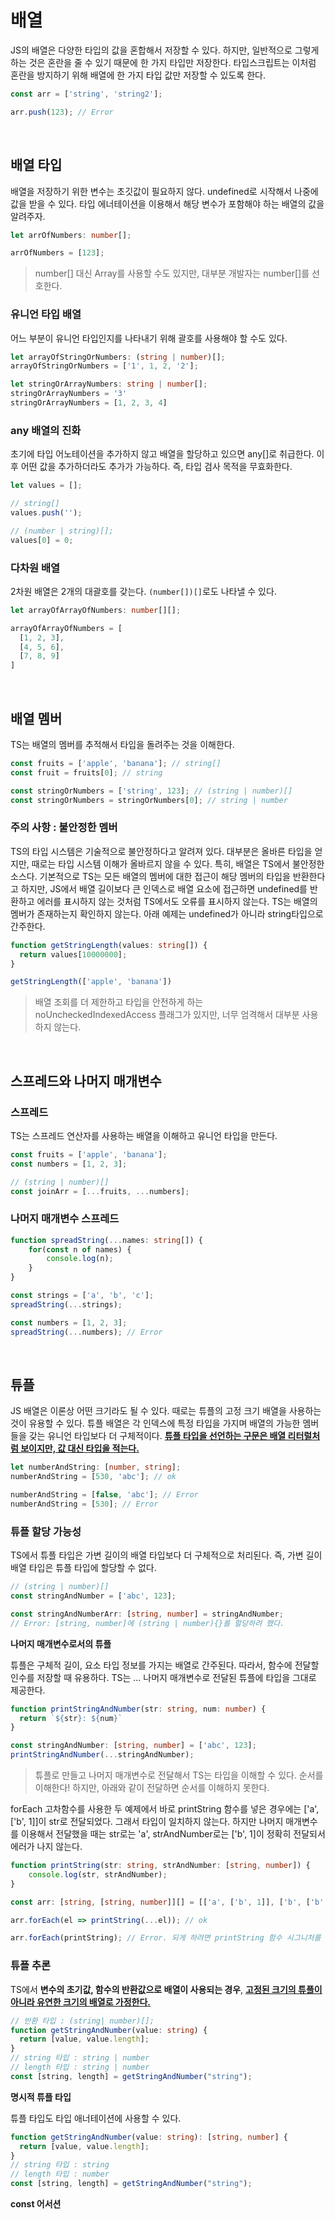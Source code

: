 # 배열

JS의 배열은 다양한 타입의 값을 혼합해서 저장할 수 있다. 하지만, 일반적으로 그렇게 하는 것은 혼란을 줄 수 있기 때문에 한 가지 타입만 저장한다. 타입스크립트는 이처럼 혼란을 방지하기 위해 배열에 한 가지 타입 값만 저장할 수 있도록 한다.

```ts
const arr = ['string', 'string2'];

arr.push(123); // Error
```

<br />

## 배열 타입

배열을 저장하기 위한 변수는 초깃값이 필요하지 않다. undefined로 시작해서 나중에 값을 받을 수 있다. 타입 에너테이션을 이용해서 해당 변수가 포함해야 하는 배열의 값을 알려주자.

```ts
let arrOfNumbers: number[];

arrOfNumbers = [123];
```

> number[] 대신 Array<number>를 사용할 수도 있지만, 대부분 개발자는 number[]를 선호한다.

### 유니언 타입 배열

어느 부분이 유니언 타입인지를 나타내기 위해 괄호를 사용해야 할 수도 있다.

```ts
let arrayOfStringOrNumbers: (string | number)[];
arrayOfStringOrNumbers = ['1', 1, 2, '2'];

let stringOrArrayNumbers: string | number[];
stringOrArrayNumbers = '3'
stringOrArrayNumbers = [1, 2, 3, 4]
```

### any 배열의 진화

초기에 타입 어노테이션을 추가하지 않고 배열을 할당하고 있으면 any[]로 취급한다. 이후 어떤 값을 추가하더라도 추가가 가능하다. 즉, 타입 검사 목적을 무효화한다.

```ts
let values = [];

// string[]
values.push('');

// (number | string)[];
values[0] = 0;
```

### 다차원 배열

2차원 배열은 2개의 대괄호를 갖는다. `(number[])[]`로도 나타낼 수 있다.

```ts
let arrayOfArrayOfNumbers: number[][];

arrayOfArrayOfNumbers = [
  [1, 2, 3],
  [4, 5, 6],
  [7, 8, 9]
]
```

<br />

## 배열 멤버

TS는 배열의 멤버를 추적해서 타입을 돌려주는 것을 이해한다.

```ts
const fruits = ['apple', 'banana']; // string[]
const fruit = fruits[0]; // string

const stringOrNumbers = ['string', 123]; // (string | number)[]
const stringOrNumbers = stringOrNumbers[0]; // string | number
```

### 주의 사항 : 불안정한 멤버

TS의 타입 시스템은 기술적으로 불안정하다고 알려져 있다. 대부분은 올바른 타입을 얻지만, 때로는 타입 시스템 이해가 올바르지 않을 수 있다. 특히, 배열은 TS에서 불안정한 소스다. 기본적으로 TS는 모든 배열의 멤버에 대한 접근이 해당 멤버의 타입을 반환한다고 하지만, JS에서 배열 길이보다 큰 인덱스로 배열 요소에 접근하면 undefined를 반환하고 에러를 표시하지 않는 것처럼 TS에서도 오류를 표시하지 않는다. TS는 배열의 멤버가 존재하는지 확인하지 않는다. 아래 예제는 undefined가 아니라 string타입으로 간주한다.

```ts
function getStringLength(values: string[]) {
  return values[10000000];
}

getStringLength(['apple', 'banana'])
```

> 배열 조회를 더 제한하고 타입을 안전하게 하는 noUncheckedIndexedAccess 플래그가 있지만, 너무 엄격해서 대부분 사용하지 않는다.

<br />

## 스프레드와 나머지 매개변수

### 스프레드

TS는 스프레드 연산자를 사용하는 배열을 이해하고 유니언 타입을 만든다.

```ts
const fruits = ['apple', 'banana'];
const numbers = [1, 2, 3];

// (string | number)[]
const joinArr = [...fruits, ...numbers];
```

### 나머지 매개변수 스프레드

```ts
function spreadString(...names: string[]) {
    for(const n of names) {
        console.log(n);
    }
} 

const strings = ['a', 'b', 'c'];
spreadString(...strings);

const numbers = [1, 2, 3];
spreadString(...numbers); // Error
```

<br />

## 튜플

JS 배열은 이론상 어떤 크기라도 될 수 있다. 때로는 튜플의 고정 크기 배열을 사용하는 것이 유용할 수 있다. 튜플 배열은 각 인덱스에 특정 타입을 가지며 배열의 가능한 멤버들을 갖는 유니언 타입보다 더 구체적이다. **<u>튜플 타입을 선언하는 구문은 배열 리터럴처럼 보이지만, 값 대신 타입을 적는다.</u>**

```ts
let numberAndString: [number, string];
numberAndString = [530, 'abc']; // ok

numberAndString = [false, 'abc']; // Error
numberAndString = [530]; // Error
```

### 튜플 할당 가능성

TS에서 튜플 타입은 가변 길이의 배열 타입보다 더 구체적으로 처리된다. 즉, 가변 길이 배열 타입은 튜플 타입에 할당할 수 없다.

```ts
// (string | number)[]
const stringAndNumber = ['abc', 123];

const stringAndNumberArr: [string, number] = stringAndNumber;
// Error: [string, number]에 (string | number){}를 할당하려 했다.
```

**나머지 매개변수로서의 튜플**

튜플은 구체적 길이, 요소 타입 정보를 가지는 배열로 간주된다. 따라서, 함수에 전달할 인수를 저장할 때 유용하다. TS는 ... 나머지 매개변수로 전달된 튜플에 타입을 그대로 제공한다.

```ts
function printStringAndNumber(str: string, num: number) {
  return `${str}: ${num}`
}

const stringAndNumber: [string, number] = ['abc', 123];
printStringAndNumber(...stringAndNumber);
```

> 튜플로 만들고 나머지 매개변수로 전달해서 TS는 타입을 이해할 수 있다. 순서를 이해한다! 하지만, 아래와 같이 전달하면 순서를 이해하지 못한다.

forEach 고차함수를 사용한 두 예제에서 바로 printString 함수를 넣은 경우에는 ['a', ['b', 1]]이 str로 전달되었다. 그래서 타입이 일치하지 않는다. 하지만 나머지 매개변수를 이용해서 전달했을 때는 str로는 'a', strAndNumber로는 ['b', 1]이 정확히 전달되서 에러가 나지 않는다.

```ts
function printString(str: string, strAndNumber: [string, number]) {
    console.log(str, strAndNumber);
}

const arr: [string, [string, number]][] = [['a', ['b', 1]], ['b', ['b', 1]]];

arr.forEach(el => printString(...el)); // ok

arr.forEach(printString); // Error. 되게 하려면 printString 함수 시그니처를 [str, strAndNumber]: [string, [string, number]]로 수정한다.
```

### 튜플 추론

TS에서 **변수의 초기값, 함수의 반환값으로 배열이 사용되는 경우**, **<u>고정된 크기의 튜플이 아니라 유연한 크기의 배열로 가정한다.</u>**

```ts
// 반환 타입 : (string| number)[];
function getStringAndNumber(value: string) {
  return [value, value.length];
}
// string 타입 : string | number
// length 타입 : string | number
const [string, length] = getStringAndNumber("string");

```

**명시적 튜플 타입**

튜플 타입도 타입 애너테이션에 사용할 수 있다.

```ts
function getStringAndNumber(value: string): [string, number] {
  return [value, value.length];
}
// string 타입 : string
// length 타입 : number
const [string, length] = getStringAndNumber("string");

```

**const 어서션**

